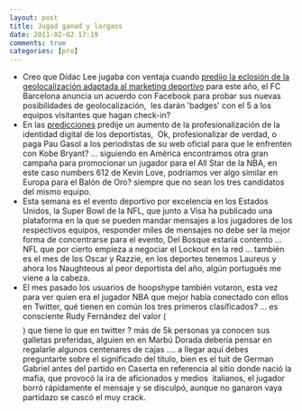 ```yaml
---
layout: post
title: Jugad ganad y largaos
date: 2011-02-02 17:19
comments: true
categories: [pro]
---
```

- Creo que Dídac Lee jugaba con ventaja cuando [predijo la eclosión de la geolocalización adaptada al marketing deportivo](http://www.slideshare.net/sergixaudiera/smsports-cast) para este año, el FC Barcelona anuncia un acuerdo con Facebook para probar sus nuevas posibilidades de geolocalización,  les darán 'badges' con el 5 a los equipos visitantes que hagan check-in?  
- En las [predicciones](http://sergixaudiera.com/2010/predicciones-deportes-2-0-en-2011/) predije un aumento de la profesionalización de la identidad digital de los deportistas,  Ok, profesionalizar de verdad, o paga Pau Gasol a los periodistas de su web oficial para que le enfrenten con Kobe Bryant? ... siguiendo en América encontramos otra gran campaña para promocionar un jugador para el All Star de la NBA, en este caso numbers 612 de Kevin Love, podríamos ver algo similar en Europa para el Balón de Oro? siempre que no sean los tres candidatos del mismo equipo.  
- Esta semana es el evento deportivo por excelencia en los Estados Unidos, la Super Bowl de la NFL, que junto a Visa ha publicado una plataforma en la que se pueden mandar mensajes a los jugadores de los respectivos equipos, responder miles de mensajes no debe ser la mejor forma de concentrarse para el evento, Del Bosque estaría contento ... NFL que por cierto empieza a negociar el Lockout en la red ... también es el mes de los Oscar y Razzie, en los deportes tenemos Laureus y ahora los Naughteous al peor deportista del año, algún portugués me viene a la cabeza.  
- El mes pasado los usuarios de hoopshype también votaron, esta vez para ver quien era el jugador NBA que mejor había conectado con ellos en Twitter, qué tienen en común los tres primeros clasificados? ... es consciente Rudy Fernández del valor ($$$$) que tiene lo que en twitter ? más de 5k personas ya conocen sus galletas preferidas, alguien en en Marbú Dorada debería pensar en regalarle algunos centenares de cajas .... a llegar aquí debes preguntarte sobre el significado del título, bien es el tuit de German Gabriel antes del partido en Caserta en referencia al sitio donde nació la mafia, que provocó la ira de aficionados y medios  italianos, el jugador borró rápidamente el mensaje y se disculpó, aunque no ganaron vaya partidazo se cascó el muy crack.  

